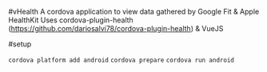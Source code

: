 #vHealth
A cordova application to view data gathered by Google Fit & Apple HealthKit
Uses cordova-plugin-health (https://github.com/dariosalvi78/cordova-plugin-health) & VueJS

#setup

`cordova platform add android`
`cordova prepare`
`cordova run android`

